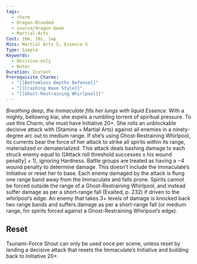 ```yaml
---
tags:
  - charm
  - Dragon-Blooded
  - source/dragon-book
  - Martial-Arts
Cost: 10m, 10i, 1wp
Mins: Martial Arts 5, Essence 5
Type: Simple
Keywords:
  - Decisive-only
  - Water
Duration: Instant
Prerequisite Charms:
  - "[[Bottomless Depths Defense]]"
  - "[[Crashing Wave Style]]"
  - "[[Ghost-Restraining Whirlpool]]"
---
```

*Breathing deep, the Immaculate fills her lungs with liquid Essence.* 
With a mighty, bellowing kiai, she expels a rumbling torrent of spiritual pressure. To use this Charm, she must have Initiative 20+. She rolls an unblockable decisive attack with (Stamina + Martial Arts) against all enemies in a ninety-degree arc out to medium range. If she’s using Ghost-Restraining Whirlpool, its currents bear the force of her attack to strike all spirits within its range, materialized or dematerialized. This attack deals bashing damage to each struck enemy equal to ([Attack roll threshold successes x his wound penalty] + 1), ignoring Hardness. 
Battle groups are treated as having a −4 wound penalty to determine damage. This doesn’t include the Immaculate’s Initiative or reset her to base. Each enemy damaged by the attack is flung one range band away from the Immaculate and falls prone. Spirits cannot be forced outside the range of a Ghost-Restraining Whirlpool, and instead suffer damage as per a short-range fall (Exalted, p. 232) if driven to the whirlpool’s edge. An enemy that takes 3+ levels of damage is knocked back two range bands and suffers damage as per a short-range fall (or medium range, for spirits forced against a Ghost-Restraining Whirlpool’s edge). 
## Reset
Tsunami-Force Shout can only be used once per scene, unless reset by landing a decisive attack that resets the Immaculate’s Initiative and building back to Initiative 20+.